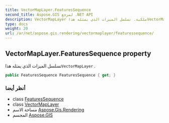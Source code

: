 ```yaml
---
title: VectorMapLayer.FeaturesSequence
second_title: Aspose.GIS لمرجع .NET API
description: VectorMapLayer ملكية. تسلسل الميزات الذي يمثله هذاVectorMapLayer .
type: docs
weight: 20
url: /ar/net/aspose.gis.rendering/vectormaplayer/featuressequence/
---
```

## VectorMapLayer.FeaturesSequence property

تسلسل الميزات الذي يمثله هذا`VectorMapLayer` .

```csharp
public FeaturesSequence FeaturesSequence { get; }
```

### أنظر أيضا

* class [FeaturesSequence](../../../aspose.gis/featuressequence/)
* class [VectorMapLayer](../)
* مساحة الاسم [Aspose.Gis.Rendering](../../vectormaplayer/)
* المجسم [Aspose.GIS](../../../)


